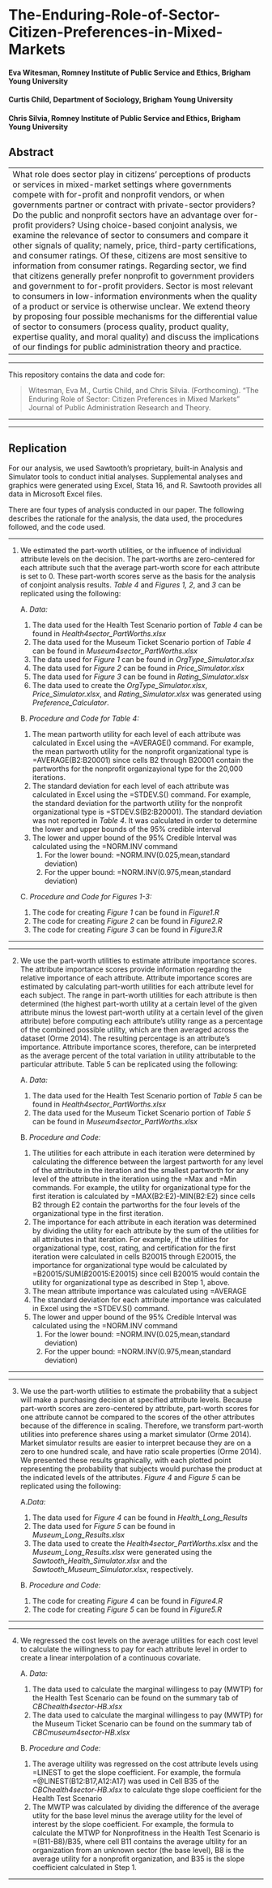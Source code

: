 # The-Enduring-Role-of-Sector-Citizen-Preferences-in-Mixed-Markets
#### **Eva Witesman**, Romney Institute of Public Service and Ethics, Brigham Young University
#### **Curtis Child**, Department of Sociology, Brigham Young University
#### **Chris Silvia**, Romney Institute of Public Service and Ethics, Brigham Young University


## Abstract
<table><tr><td>  
What role does sector play in citizens’ perceptions of products or services in mixed-market settings where governments compete with for-profit and nonprofit vendors, or when governments partner or contract with private-sector providers? Do the public and nonprofit sectors have an advantage over for-profit providers? Using choice-based conjoint analysis, we examine the relevance of sector to consumers and compare it other signals of quality; namely, price, third-party certifications, and consumer ratings. Of these, citizens are most sensitive to information from consumer ratings. Regarding sector, we find that citizens generally prefer nonprofit to government providers and government to for-profit providers. Sector is most relevant to consumers in low-information environments when the quality of a product or service is otherwise unclear. We extend theory by proposing four possible mechanisms for the differential value of sector to consumers (process quality, product quality, expertise quality, and moral quality) and discuss the implications of our findings for public administration theory and practice. 
</td></tr></table>

-----

This repository contains the data and code for:
> Witesman, Eva M., Curtis Child, and Chris Silvia. (Forthcoming). “The Enduring Role of Sector: Citizen Preferences in Mixed Markets” Journal of Public Administration Research and Theory.
-----
-----
## Replication
For our analysis, we used Sawtooth’s proprietary, built-in Analysis and Simulator tools to conduct initial analyses. Supplemental analyses and graphics were generated using Excel, Stata 16, and R. Sawtooth provides all data in Microsoft Excel files.  

There are four types of analysis conducted in our paper. The following describes the rationale for the analysis, the data used, the procedures followed, and the code used.

----
1. We estimated the part-worth utilities, or the influence of individual attribute levels on the decision. The part-worths are zero-centered for each attribute such that the average part-worth score for each attribute is set to 0. These part-worth scores serve as the basis for the analysis of conjoint analysis results. *Table 4* and *Figures 1, 2*, and *3* can be replicated using the following:

     
     A. *Data:*
     1. The data used for the Health Test Scenario portion of *Table 4* can be found in *Health4sector_PartWorths.xlsx*
     2. The data used for the Museum Ticket Scenario portion of *Table 4* can be found in *Museum4sector_PartWorths.xlsx*
     3. The data used for *Figure 1* can be found in *OrgType_Simulator.xlsx*
     4. The data used for *Figure 2* can be found in *Price_Simulator.xlsx*
     5. The data used for *Figure 3* can be found in *Rating_Simulator.xlsx*
     6. The data used to create the *OrgType_Simulator.xlsx*, *Price_Simulator.xlsx*, and *Rating_Simulator.xlsx* was generated using *Preference_Calculator*.


     B. *Procedure and Code for Table 4:*
     1. The mean partworth utility for each level of each attribute was calculated in Excel using the =AVERAGE() command. For example, the mean partworth utility for the nonprofit organizational type is =AVERAGE(B2:B20001) since cells B2 through B20001 contain the partworths for the nonprofit organizayional type for the 20,000 iterations.
     2. The standard deviation for each level of each attribute was calculated in Excel using the =STDEV.S() command. For example, the standard deviation for the partworth utility for the nonprofit organizational type is =STDEV.S(B2:B20001). The standard deviation was not reported in *Table 4*. It was calculated in order to determine the lower and upper bounds of the 95% credible interval
     3. The lower and upper bound of the 95% Credible Interval was calculated using the =NORM.INV command
        1. For the lower bound: =NORM.INV(0.025,mean,standard deviation)
        2. For the upper bound: =NORM.INV(0.975,mean,standard deviation)


     C. *Procedure and Code for Figures 1-3:*
     1. The code for creating *Figure 1* can be found in *Figure1.R*
     2. The code for creating *Figure 2* can be found in *Figure2.R*
     3. The code for creating *Figure 3* can be found in *Figure3.R*
----
        
----
2. We use the part-worth utilities to estimate attribute importance scores. The attribute importance scores provide information regarding the relative importance of each attribute. Attribute importance scores are estimated by calculating part-worth utilities for each attribute level for each subject. The range in part-worth utilities for each attribute is then determined (the highest part-worth utility at a certain level of the given attribute minus the lowest part-worth utility at a certain level of the given attribute) before computing each attribute’s utility range as a percentage of the combined possible utility, which are then averaged across the dataset (Orme 2014). The resulting percentage is an attribute’s importance. Attribute importance scores, therefore, can be interpreted as the average percent of the total variation in utility attributable to the particular attribute. Table 5 can be replicated using the following:   


     A. *Data:*
     1. The data used for the Health Test Scenario portion of *Table 5* can be found in *Health4sector_PartWorths.xlsx*
     2. The data used for the Museum Ticket Scenario portion of *Table 5* can be found in *Museum4sector_PartWorths.xlsx*   

   
     B. *Procedure and Code:*
     1. The utilities for each attribute in each iteration were determined by calculating the difference between the largest partworth for any level of the attribute in the iteration and the smallest partworth for any level of the attribute in the iteration using the =Max and =Min commands. For example, the utility for organizational type for the first iteration is calculated by =MAX(B2:E2)-MIN(B2:E2) since cells B2 through E2 contain the partworths for the four levels of the organizational type in the first iteration.
     2. The importance for each attribute in each iteration was determined by dividing the utility for each attribute by the sum of the utilities for all attributes in that iteration. For example, if the utilities for organizational type, cost, rating, and certification for the first iteration were calculated in cells B20015 through E20015, the importance for organizational type would be calculated by =B20015/SUM($B20015:$E20015) since cell B20015 would contain the utility for organizational type as described in Step 1, above.
     3. The mean attribute importance was calculated using =AVERAGE
     4. The standard deviation for each attribute importance was calculated in Excel using the =STDEV.S() command. 
     5. The lower and upper bound of the 95% Credible Interval was calculated using the =NORM.INV command
        1. For the lower bound: =NORM.INV(0.025,mean,standard deviation)
        2. For the upper bound: =NORM.INV(0.975,mean,standard deviation)
-----

-----
3. We use the part-worth utilities to estimate the probability that a subject will make a purchasing decision at specified attribute levels. Because part-worth scores are zero-centered by attribute, part-worth scores for one attribute cannot be compared to the scores of the other attributes because of the difference in scaling. Therefore, we transform part-worth utilities into preference shares using a market simulator (Orme 2014). Market simulator results are easier to interpret because they are on a zero to one hundred scale, and have ratio scale properties (Orme 2014). We presented these results graphically, with each plotted point representing the probability that subjects would purchase the product at the indicated levels of the attributes. *Figure 4* and *Figure 5* can be replicated using the following:   


     A.*Data:*
     1. The data used for *Figure 4* can be found in *Health_Long_Results*
     2. The data used for *Figure 5* can be found in *Museum_Long_Results.xlsx*
     3. The data used to create the *Health4sector_PartWorths.xlsx* and the *Museum_Long_Results.xlsx* were generated using the *Sawtooth_Health_Simulator.xlsx* and the *Sawtooth_Museum_Simulator.xlsx*, respectively.     
 
  
     B. *Procedure and Code:*
      1. The code for creating *Figure 4* can be found in *Figure4.R*
      2. The code for creating *Figure 5* can be found in *Figure5.R*
-----  

-----
4. We regressed the cost levels on the average utilities for each cost level to calculate the willingness to pay for each attribute level in order to create a linear interpolation of a continuous covariate.


     A. *Data:*
     1. The data used to calculate the marginal willingess to pay (MWTP) for the Health Test Scenario can be found on the summary tab of *CBChealth4sector-HB.xlsx*
     2. The data used to calculate the marginal willingess to pay (MWTP) for the Museum Ticket Scenario can be found on the summary tab of *CBCmuseum4sector-HB.xlsx*  
     
     
     B. *Procedure and Code:*
     1. The average ultility was regressed on the cost attribute levels using =LINEST to get the slope coefficient. For example, the formula =@LINEST(B12:B17,A12:A17) was used in Cell B35 of the *CBChealth4sector-HB.xlsx* to calculate thge slope coefficient for the Health Test Scenario
     2. The MWTP was calculated by dividing the difference of the average utlity for the base level minus the average utility for the level of interest by the slope coefficient. For example, the formula to calculate the MTWP for Nonprofitness in the Health Test Scenario is =(B11-B8)/B35, where cell B11 contains the average ultility for an organization from an unknown sector (the base level), B8 is the average utility for a nonprofit organization, and B35 is the slope coefficient calculated in Step 1. 
-----

